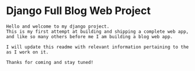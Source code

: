 # Django Full Blog Web Project
    Hello and welcome to my django project. 
    This is my first attempt at building and shipping a complete web app,
    and like so many others before me I am building a blog web app.

    I will update this readme with relevant information pertaining to the
    as I work on it.

    Thanks for coming and stay tuned!